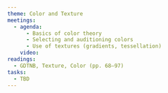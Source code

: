 ```yaml
---
theme: Color and Texture
meetings:
  - agenda:
      - Basics of color theory
      - Selecting and auditioning colors
      - Use of textures (gradients, tessellation)
    video:
readings:
  - GDTNB, Texture, Color (pp. 68–97)
tasks:
  - TBD
---
```

